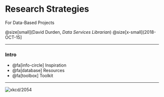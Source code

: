 # Research Strategies

For Data-Based Projects

@size[small](David Durden, *Data Services Librarian*)
@size[x-small](2018-OCT-15]

---

### Intro

- @fa[info-circle] Inspiration
- @fa[database] Resources
- @fa[toolbox] Toolkit

---

![xkcd/2054](https://imgs.xkcd.com/comics/data_pipeline.png)
